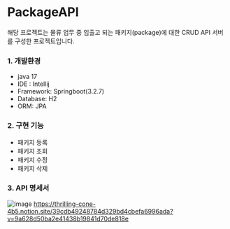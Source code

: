 # PackageAPI
해당 프로젝트는 물류 업무 중 입출고 되는 패키지(package)에 대한 CRUD API 서버를 구성한 프로젝트입니다.

### 1. 개발환경
-   java 17
-   IDE : Intellij
-   Framework: Springboot(3.2.7)
-   Database: H2
-   ORM: JPA

### 2.  구현 기능
- 패키지 등록
- 패키지 조회
- 패키지 수정
- 패키지 삭제

### 3.   API 명세서
![image](https://github.com/tjtmddk720/PackageAPI/assets/83910139/9bd2e9ef-5a46-433f-98e6-1a78b7eb15af)
https://thrilling-cone-4b5.notion.site/39cdb49248784d329bd4cbefa6996ada?v=9a628d50ba2e41438b19841d70de818e
